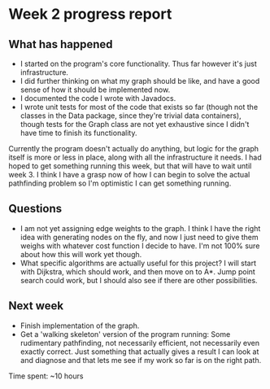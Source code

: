 # Week 2 progress report

## What has happened

- I started on the program's core functionality. Thus far however it's just infrastructure.
- I did further thinking on what my graph should be like, and have a good sense of how it should be implemented now.
- I documented the code I wrote with Javadocs.
- I wrote unit tests for most of the code that exists so far (though not the classes in the Data package, since they're trivial data containers), though tests for the Graph class are not yet exhaustive since I didn't have time to finish its functionality.

Currently the program doesn't actually do anything, but logic for the graph itself is more or less in place, along with all the infrastructure it needs. I had hoped to get something running this week, but that will have to wait until week 3. I think I have a grasp now of how I can begin to solve the actual pathfinding problem so I'm optimistic I can get something running.

## Questions
- I am not yet assigning edge weights to the graph. I think I have the right idea with generating nodes on the fly, and now I just need to give them weighs with whatever cost function I decide to have. I'm not 100% sure about how this will work yet though.
- What specific algorithms are actually useful for this project? I will start with Dijkstra, which should work, and then move on to A*. Jump point search could work, but I should also see if there are other possibilities.

## Next week
- Finish implementation of the graph.
- Get a 'walking skeleton' version of the program running: Some rudimentary pathfinding, not necessarily efficient, not necessarily even exactly correct. Just something that actually gives a result I can look at and diagnose and that lets me see if my work so far is on the right path.

Time spent: ~10 hours
